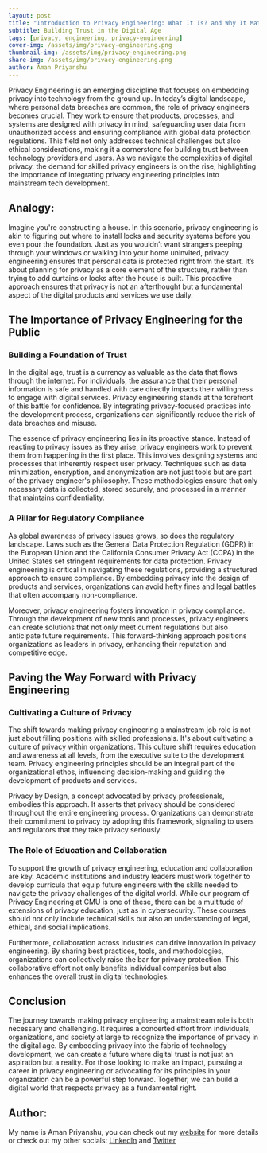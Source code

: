 ```yaml
---
layout: post
title: "Introduction to Privacy Engineering: What It Is? and Why It Matters?"
subtitle: Building Trust in the Digital Age
tags: [privacy, engineering, privacy-engineering]
cover-img: /assets/img/privacy-engineering.png
thumbnail-img: /assets/img/privacy-engineering.png
share-img: /assets/img/privacy-engineering.png
author: Aman Priyanshu
---
```


Privacy Engineering is an emerging discipline that focuses on embedding privacy into technology from the ground up. In today’s digital landscape, where personal data breaches are common, the role of privacy engineers becomes crucial. They work to ensure that products, processes, and systems are designed with privacy in mind, safeguarding user data from unauthorized access and ensuring compliance with global data protection regulations. This field not only addresses technical challenges but also ethical considerations, making it a cornerstone for building trust between technology providers and users. As we navigate the complexities of digital privacy, the demand for skilled privacy engineers is on the rise, highlighting the importance of integrating privacy engineering principles into mainstream tech development.

## Analogy:
Imagine you're constructing a house. In this scenario, privacy engineering is akin to figuring out where to install locks and security systems before you even pour the foundation. Just as you wouldn’t want strangers peeping through your windows or walking into your home uninvited, privacy engineering ensures that personal data is protected right from the start. It’s about planning for privacy as a core element of the structure, rather than trying to add curtains or locks after the house is built. This proactive approach ensures that privacy is not an afterthought but a fundamental aspect of the digital products and services we use daily.

## The Importance of Privacy Engineering for the Public

### Building a Foundation of Trust
In the digital age, trust is a currency as valuable as the data that flows through the internet. For individuals, the assurance that their personal information is safe and handled with care directly impacts their willingness to engage with digital services. Privacy engineering stands at the forefront of this battle for confidence. By integrating privacy-focused practices into the development process, organizations can significantly reduce the risk of data breaches and misuse.

The essence of privacy engineering lies in its proactive stance. Instead of reacting to privacy issues as they arise, privacy engineers work to prevent them from happening in the first place. This involves designing systems and processes that inherently respect user privacy. Techniques such as data minimization, encryption, and anonymization are not just tools but are part of the privacy engineer's philosophy. These methodologies ensure that only necessary data is collected, stored securely, and processed in a manner that maintains confidentiality.

### A Pillar for Regulatory Compliance
As global awareness of privacy issues grows, so does the regulatory landscape. Laws such as the General Data Protection Regulation (GDPR) in the European Union and the California Consumer Privacy Act (CCPA) in the United States set stringent requirements for data protection. Privacy engineering is critical in navigating these regulations, providing a structured approach to ensure compliance. By embedding privacy into the design of products and services, organizations can avoid hefty fines and legal battles that often accompany non-compliance.

Moreover, privacy engineering fosters innovation in privacy compliance. Through the development of new tools and processes, privacy engineers can create solutions that not only meet current regulations but also anticipate future requirements. This forward-thinking approach positions organizations as leaders in privacy, enhancing their reputation and competitive edge.

## Paving the Way Forward with Privacy Engineering

### Cultivating a Culture of Privacy
The shift towards making privacy engineering a mainstream job role is not just about filling positions with skilled professionals. It's about cultivating a culture of privacy within organizations. This culture shift requires education and awareness at all levels, from the executive suite to the development team. Privacy engineering principles should be an integral part of the organizational ethos, influencing decision-making and guiding the development of products and services.

Privacy by Design, a concept advocated by privacy professionals, embodies this approach. It asserts that privacy should be considered throughout the entire engineering process. Organizations can demonstrate their commitment to privacy by adopting this framework, signaling to users and regulators that they take privacy seriously.

### The Role of Education and Collaboration
To support the growth of privacy engineering, education and collaboration are key. Academic institutions and industry leaders must work together to develop curricula that equip future engineers with the skills needed to navigate the privacy challenges of the digital world. While our program of Privacy Engineering at CMU is one of these, there can be a multitude of extensions of privacy education, just as in cybersecurity. These courses should not only include technical skills but also an understanding of legal, ethical, and social implications.

Furthermore, collaboration across industries can drive innovation in privacy engineering. By sharing best practices, tools, and methodologies, organizations can collectively raise the bar for privacy protection. This collaborative effort not only benefits individual companies but also enhances the overall trust in digital technologies.

## Conclusion
The journey towards making privacy engineering a mainstream role is both necessary and challenging. It requires a concerted effort from individuals, organizations, and society at large to recognize the importance of privacy in the digital age. By embedding privacy into the fabric of technology development, we can create a future where digital trust is not just an aspiration but a reality. For those looking to make an impact, pursuing a career in privacy engineering or advocating for its principles in your organization can be a powerful step forward. Together, we can build a digital world that respects privacy as a fundamental right.

## Author:

My name is Aman Priyanshu, you can check out my [website](https://amanpriyanshu.github.io/) for more details or check out my other socials: [LinkedIn](https://www.linkedin.com/in/aman-priyanshu/) and [Twitter](https://twitter.com/AmanPriyanshu6)

